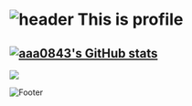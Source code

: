 ![header](https://capsule-render.vercel.app/api?type=waving&color=timeauto&height=200&section=header&text=Kwak_Ihn_Jung&fontSize=80&section=header)
This is profile
===============
[![aaa0843's GitHub stats](https://github-readme-stats.vercel.app/api?username=aaa0843)](https://github.com/aaa0843/github-readme-stats)
----------------
<img src="https://img.shields.io/badge/ECOPS-B897FF?style=flat-square&logo=ECOPS&logoColor=black"/>


![Footer](https://capsule-render.vercel.app/api?type=waving&color=timeauto&height=150&section=footer)
